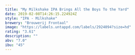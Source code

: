 ```yaml
---
title: "My Milkshake IPA Brings All the Boys To the Yard"
date: 2019-02-08T14:26:15.224924Z
style: "IPA - Milkshake"
brewery: "Brouwerij Frontaal"
image: "https://labels.untappd.com/labels/2924094?size=hd"
rating: "3.61"
description: ""
abv: "7.0"
ibu: "45"
---
```

